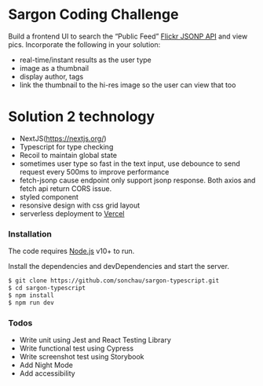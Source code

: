 # Sargon Coding Challenge

 Build a frontend UI to search the “Public Feed” [Flickr JSONP API](https://www.flickr.com/services/feeds/docs/photos_public/) and view pics. 
 Incorporate the following in your solution: 
  - real-time/instant results as the user type
  - image as a thumbnail
  - display author, tags
  - link the thumbnail to the hi-res image so the user can view that too

# Solution 2 technology
  - NextJS(https://nextjs.org/)
  - Typescript for type checking
  - Recoil to maintain global state
  - sometimes user type so fast in the text input, use debounce to send request every 500ms to improve performance 
  - fetch-jsonp cause endpoint only support jsonp response. Both axios and fetch api return CORS issue.
  - styled component
  - resonsive design with css grid layout
  - serverless deployment to [Vercel](https://sargon-typescript.sonchau.vercel.app/)

### Installation

The code requires [Node.js](https://nodejs.org/) v10+ to run.

Install the dependencies and devDependencies and start the server.

```sh
$ git clone https://github.com/sonchau/sargon-typescript.git
$ cd sargon-typescript
$ npm install
$ npm run dev
```
### Todos
 - Write unit using Jest and React Testing Library
 - Write functional test using Cypress
 - Write screenshot test using Storybook
 - Add Night Mode
 - Add accessibility
